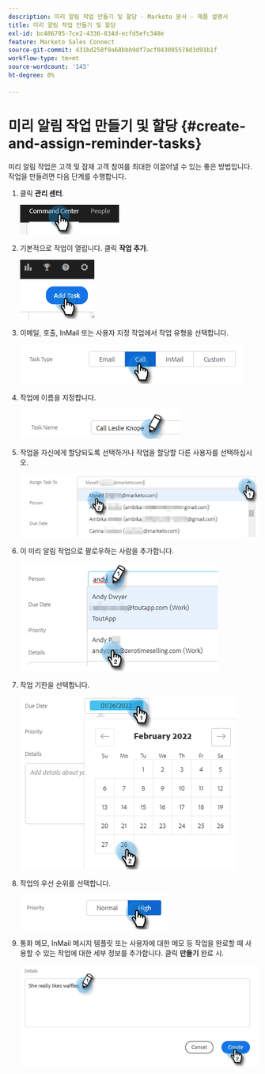 ```yaml
---
description: 미리 알림 작업 만들기 및 할당 - Marketo 문서 - 제품 설명서
title: 미리 알림 작업 만들기 및 할당
exl-id: bc486795-7ce2-4336-834d-ecfd5efc348e
feature: Marketo Sales Connect
source-git-commit: 431bd258f9a68bbb9df7acf043085578d3d91b1f
workflow-type: tm+mt
source-wordcount: '143'
ht-degree: 0%

---
```


# 미리 알림 작업 만들기 및 할당 {#create-and-assign-reminder-tasks}

미리 알림 작업은 고객 및 잠재 고객 참여를 최대한 이끌어낼 수 있는 좋은 방법입니다. 작업을 만들려면 다음 단계를 수행합니다.

1. 클릭 **관리 센터**.

   ![](assets/create-and-assign-reminder-tasks-1.png)

1. 기본적으로 작업이 열립니다. 클릭 **작업 추가**.

   ![](assets/create-and-assign-reminder-tasks-2.png)

1. 이메일, 호출, InMail 또는 사용자 지정 작업에서 작업 유형을 선택합니다.

   ![](assets/create-and-assign-reminder-tasks-3.png)

1. 작업에 이름을 지정합니다.

   ![](assets/create-and-assign-reminder-tasks-4.png)

1. 작업을 자신에게 할당되도록 선택하거나 작업을 할당할 다른 사용자를 선택하십시오.

   ![](assets/create-and-assign-reminder-tasks-5.png)

1. 이 미리 알림 작업으로 팔로우하는 사람을 추가합니다.

   ![](assets/create-and-assign-reminder-tasks-6.png)

1. 작업 기한을 선택합니다.

   ![](assets/create-and-assign-reminder-tasks-7.png)

1. 작업의 우선 순위를 선택합니다.

   ![](assets/create-and-assign-reminder-tasks-8.png)

1. 통화 메모, InMail 메시지 템플릿 또는 사용자에 대한 메모 등 작업을 완료할 때 사용할 수 있는 작업에 대한 세부 정보를 추가합니다. 클릭 **만들기** 완료 시.

   ![](assets/create-and-assign-reminder-tasks-9.png)
